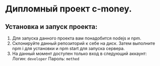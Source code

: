 
# Дипломный проект c-money.

## Установка и запуск проекта:
1. Для запуска данного проекта вам понадобится nodejs и npm.
2. Склонируйте данный репозиторий к себе на диск. Затем выполните npm i для установки и npm start для запуска сервера.
3. На данный момент доступен только вход в следующий аккаунт:
Логин: `developer`
Пароль: `methed`